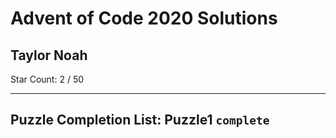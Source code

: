 # Advent of Code 2020 Solutions 

## Taylor Noah

Star Count: 2 / 50

---
Puzzle Completion List: Puzzle1 `complete`
---
